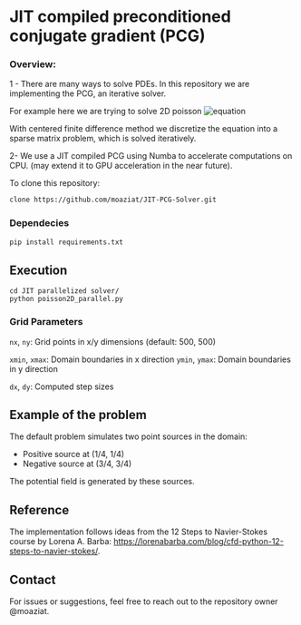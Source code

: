 # JIT compiled preconditioned conjugate gradient (PCG)

### Overview: 
1 -  There are many ways to solve PDEs. In this repository we are implementing the PCG, an iterative solver. 

For example here we are trying to solve 2D poisson ![equation](https://latex.codecogs.com/svg.latex?-\nabla^2%20u%20=%20b%20\quad%20\text{in}%20\quad%20\Omega%20\subset%20\mathbb{R}^2)

With centered finite difference method we discretize the equation into a sparse matrix problem, which is solved iteratively.

2- We use a JIT compiled PCG using Numba to accelerate computations on CPU. (may extend it to GPU acceleration in the near future).

To clone this repository: 
```bash
clone https://github.com/moaziat/JIT-PCG-Solver.git
```
### Dependecies
```bash
pip install requirements.txt

```
## Execution 
```
cd JIT parallelized solver/ 
python poisson2D_parallel.py 
```
### Grid Parameters
`nx`, `ny`: Grid points in x/y dimensions (default: 500, 500)

`xmin`, `xmax`: Domain boundaries in x direction
`ymin`, `ymax`: Domain boundaries in y direction

`dx`, `dy`: Computed step sizes

## Example of the problem


The default problem simulates two point sources in the domain:
- Positive source at (1/4, 1/4)
- Negative source at (3/4, 3/4)

The potential field is generated by these sources.

## Reference 
The implementation follows ideas from the 12 Steps to Navier-Stokes course by Lorena A. Barba: https://lorenabarba.com/blog/cfd-python-12-steps-to-navier-stokes/.

## Contact
For issues or suggestions, feel free to reach out to the repository owner @moaziat.






